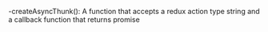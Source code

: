 -createAsyncThunk(): A function that accepts a redux action type string and a callback function that returns promise